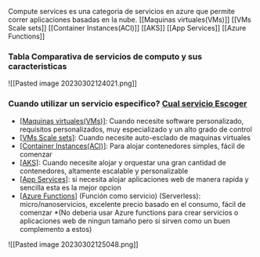 Compute services es una categoria de servicios en azure que permite correr aplicaciones basadas en la nube.
[[Maquinas virtuales(VMs)]]
[[VMs Scale sets]]
[[Container Instances(ACI)]]
[[AKS]]
[[App Services]]
[[Azure Functions]]
### Tabla Comparativa de servicios de computo y sus caracteristicas
![[Pasted image 20230302124021.png]]
### Cuando utilizar un servicio especifico? [Cual servicio Escoger](https://learn.microsoft.com/en-us/azure/architecture/guide/technology-choices/compute-decision-tree)
- [[Maquinas virtuales(VMs)]](IaaS): Cuando necesite software personalizado, requisitos personalizados, muy especializado y un alto grado de control
- [[VMs Scale sets]](IaaS): Cuando necesite auto-esclado de maquinas virtuales
- [[Container Instances(ACI)]](PaaS): Para alojar contenedores simples, fácil de comenzar
- [[AKS]](PaaS): Cuando necesite alojar y orquestar una gran cantidad de contenedores, altamente escalable y personalizable
- [[App Services]](PaaS): si necesita alojar aplicaciones web de manera rapida y sencilla esta es la mejor opcion
- [[Azure Functions]](PaaS) (Función como servicio) (Serverless): micro/nanoservicios, excelente precio basado en el consumo, fácil de comenzar *(No deberia usar Azure functions para crear servicios o aplicaciones web de ningun tamaño pero si sirven como un buen complemento a estos)

![[Pasted image 20230302125048.png]]
